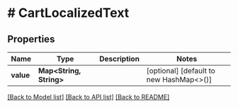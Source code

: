 # # CartLocalizedText


## Properties 


Name | Type | Description | Notes
------------ | ------------- | ------------- | -------------
**value**| **Map<String, String>** |   | [optional] [default to new HashMap<>()]


[[Back to Model list]](../../README.md#models) [[Back to API list]](../../README.md#endpoints) [[Back to README]](../../README.md)

